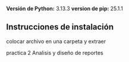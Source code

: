 **Versión de Python:** 3.13.3
**version de pip:** 25.1.1

## Instrucciones de instalación

colocar archivo en una carpeta y extraer

practica 2 Analisis y diseño de reportes
